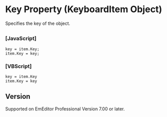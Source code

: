 # Key Property (KeyboardItem Object)

Specifies the key of the object.

## 

### \[JavaScript\]

```
key = item.Key;
item.Key = key;
```

### \[VBScript\]

```
key = item.Key
item.Key = key
```

## Version

Supported on EmEditor Professional Version 7.00 or later.
